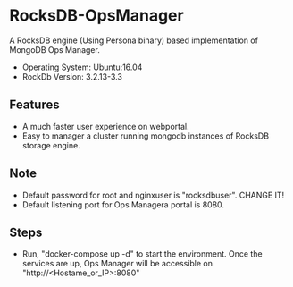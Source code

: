 # RocksDB-OpsManager

A RocksDB engine (Using Persona binary) based implementation of MongoDB Ops Manager.

- Operating System: Ubuntu:16.04
- RockDb Version: 3.2.13-3.3


Features
------------------------
- A much faster user experience on webportal.
- Easy to manager a cluster running mongodb instances of RocksDB storage engine.


Note
------------------------
- Default password for root and nginxuser is "rocksdbuser". CHANGE IT!
- Default listening port for Ops Managera portal is 8080.


Steps
------------------------
- Run, "docker-compose up -d" to start the environment. Once the services are up, Ops Manager will be accessible on "http://<Hostame_or_IP>:8080"

